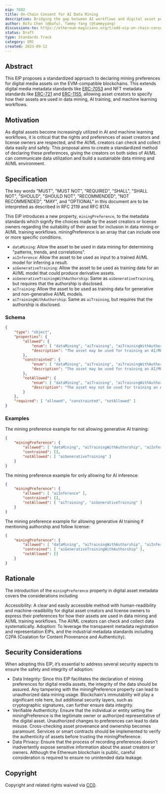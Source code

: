 ```yaml
---
eip: 7682
title: On-Chain Consent for AI Data Mining
description: Bridging the gap between AI workflows and digital asset permissions through a unified blockchain consent.
author: Bofu Chen (@bafu), Tammy Yang (@tammyyang)
discussions-to: https://ethereum-magicians.org/t/add-eip-on-chain-consent-for-ai-data-mining/15755
status: Draft
type: Standards Track
category: ERC
created: 2023-09-12
---
```


## Abstract

This EIP proposes a standardized approach to declaring mining preferences for digital media assets on the EVM-compatible blockchains. This extends digital media metadata standards like [ERC-7053](https://eips.ethereum.org/EIPS/eip-7053) and NFT metadata standards like [ERC-721](https://eips.ethereum.org/EIPS/eip-721) and [ERC-1155](https://eips.ethereum.org/EIPS/eip-1155), allowing asset creators to specify how their assets are used in data mining, AI training, and machine learning workflows.

## Motivation

As digital assets become increasingly utilized in AI and machine learning workflows, it is critical that the rights and preferences of asset creators and license owners are respected, and the AI/ML creators can check and collect data easily and safely. This proposal aims to create a standardized method of declaring these preferences, giving the creators on both sides of AI/ML can communicate data utilization and build a sustainable data mining and AI/ML environment.

## Specification

The key words "MUST", "MUST NOT", "REQUIRED", "SHALL", "SHALL NOT", "SHOULD", "SHOULD NOT", "RECOMMENDED", "NOT RECOMMENDED", "MAY", and "OPTIONAL" in this document are to be interpreted as described in RFC 2119 and RFC 8174.

This EIP introduces a new property, `miningPreference`, to the metadata standards which signify the choices made by the asset creators or license owners regarding the suitability of their asset for inclusion in data mining or AI/ML training workflows. miningPreference is an array that can include one or more specific conditions.

* `dataMining`: Allow the asset to be used in data mining for determining "patterns, trends, and correlations".
* `aiInference`: Allow the asset to be used as input to a trained AI/ML model for inferring a result.
* `aiGenerativeTraining`: Allow the asset to be used as training data for an AI/ML model that could produce derivative assets.
* `aiGenerativeTrainingWithAuthorship`: Same as `aiGenerativeTraining`, but requires that the authorship is disclosed.
* `aiTraining`: Allow the asset to be used as training data for generative and non-generative AI/ML models.
* `aiTrainingWithAuthorship`: Same as `aiTraining`, but requires that the authorship is disclosed.

### Schema

```json
{
    "type": "object",
    "properties": {
        "allowed": {
            "enum": [ "dataMining", "aiTraining", "aiTrainingWithAuthorship", "aiGenerativeTraining", "aiGenerativeTrainingWithAuthorship", "aiInference" ],
            "description": "The asset may be used for training an AI/ML model or mined for its data (or both)."
        },
        "constrainted": {
            "enum": [ "dataMining", "aiTraining", "aiTrainingWithAuthorship", "aiGenerativeTraining", "aiGenerativeTrainingWithAuthorship", "aiInference" ],
            "description": "The asset may be used for training an AI/ML model or mined for its data (or both) followed the license."
        },
        "notAllowed": {
            "enum": [ "dataMining", "aiTraining", "aiTrainingWithAuthorship", "aiGenerativeTraining", "aiGenerativeTrainingWithAuthorship", "aiInference" ],
            "description": "The asset may not be used for training an AI/ML model or mined for its data (or both)."
        }
    },
    "required": [ "allowed", "constrainted", "notAllowed" ]
}
```

### Examples

The mining preference example for not allowing generative AI training:

```json
{
    "miningPreference": {
        "allowed": [ "dataMining", "aiTrainingWithAuthorship", "aiInference" ],
        "contrained": [],
        "notAllowed": [ "aiGenerativeTraining" ]
    }
}
```

The mining preference example for only allowing for AI inference:

```json
{
    "miningPreference": {
        "allowed": [ "aiInference" ],
        "contrained": [],
        "notAllowed": [ "aiTraining", "aiGenerativeTraining" ]
    }
}
```

The mining preference example for allowing generative AI training if mentioning authorship and follow license:

```json
{
    "miningPreference": {
        "allowed": [ "dataMining", "aiTrainingWithAuthorship", "aiInference" ],
        "contrained": [ "aiGenerativeTrainingWithAuthorship" ],
        "notAllowed": []
    }
}
```

## Rationale

The introduction of the `miningPreference` property in digital asset metadata covers the considerations including

Accessibility: A clear and easily accessible method with human-readibility and machine-readibility for digital asset creators and license owners to express their preferences for how their assets are used in data mining and AI/ML training workflows. The AI/ML creators can check and collect data systematically.
Adoption: To leverage the transparent metadata registration and representation EIPs, and the industrial metadata standards including C2PA (Coalation for Content Provenance and Authenticity).

## Security Considerations

When adopting this EIP, it’s essential to address several security aspects to ensure the safety and integrity of adoption:

* Data Integrity: Since this EIP facilitates the declaration of mining preferences for digital media assets, the integrity of the data should be assured. Any tampering with the miningPreference property can lead to unauthorized data mining usage. Blockchain's immutability will play a significant role here, but additional security layers, such as cryptographic signatures, can further ensure data integrity.
* Verifiable Authenticity: Ensure that the individual or entity setting the miningPreference is the legitimate owner or authorized representative of the digital asset. Unauthorized changes to preferences can lead to data misuse. Cross-checking asset provenance and ownership becomes paramount. Services or smart contracts should be implemented to verify the authenticity of assets before trusting the miningPreference.
* Data Privacy: Ensure that the process of recording preferences doesn't inadvertently expose sensitive information about the asset creators or owners. Although the Ethereum blockchain is public, careful consideration is required to ensure no unintended data leakage.

## Copyright

Copyright and related rights waived via [CC0](../LICENSE.md).
